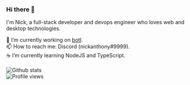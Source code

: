 ### Hi there 👋

I'm Nick, a full-stack developer and devops engineer who loves web and desktop technologies.

🔭 I’m currently working on [botl](https://github.com/botl).  
📫 How to reach me: Discord (nickanthony#9999).  
☕ I’m currently learning NodeJS and TypeScript.
<br><br>
![Github stats](https://github-readme-stats.vercel.app/api?username=narwy&show_icons=true)
<br>
![Profile views](https://gpvc.arturio.dev/narwy)
